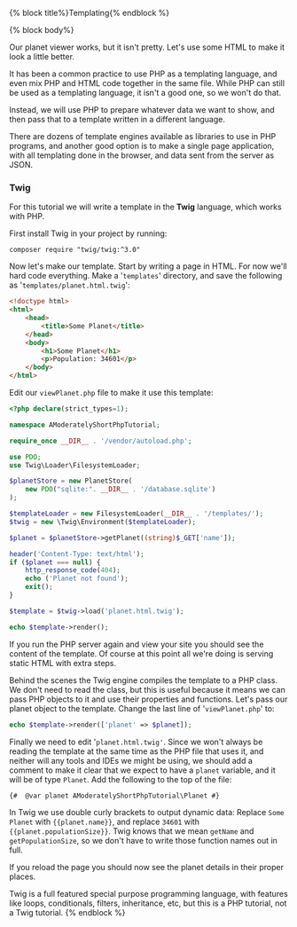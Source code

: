 {% block title%}Templating{% endblock %}

{% block body%}

Our planet viewer works, but it isn't pretty. Let's use some HTML to make it look a little better.

It has been a common practice to use PHP as a templating language, and even mix PHP and HTML code together in the same
file. While PHP can still be used as a templating language, it isn't a good one, so we won't do that.

Instead, we will use PHP to prepare whatever data we want to show, and then pass that to a template written in a
different language. 

There are dozens of template engines available as libraries to use in PHP programs, and another good option
is to make a single page application, with all templating done in the browser, and data sent from the server as JSON.

### Twig

For this tutorial we will write a template in the **Twig** language, which works with PHP.

First install Twig in your project by running:

```shell script
composer require "twig/twig:^3.0"
```

Now let's make our template. Start by writing a page in HTML. For now we'll hard code everything. Make a 
'`templates`' directory, and save the following as '`templates/planet.html.twig`':

```html
<!doctype html>
<html>
    <head>
        <title>Some Planet</title>
    </head>
    <body>
        <h1>Some Planet</h1>
        <p>Population: 34601</p>
    </body>
</html>
```

Edit our `viewPlanet.php` file to make it use this template:

```php
<?php declare(strict_types=1);

namespace AModeratelyShortPhpTutorial;

require_once __DIR__ . '/vendor/autoload.php';

use PDO;
use Twig\Loader\FilesystemLoader;

$planetStore = new PlanetStore(
    new PDO("sqlite:". __DIR__ . '/database.sqlite')
);

$templateLoader = new FilesystemLoader(__DIR__ . '/templates/');
$twig = new \Twig\Environment($templateLoader);

$planet = $planetStore->getPlanet((string)$_GET['name']);

header('Content-Type: text/html');
if ($planet === null) {
    http_response_code(404);
    echo ('Planet not found');
    exit();
}

$template = $twig->load('planet.html.twig');

echo $template->render();
```

If you run the PHP server again and view your site you should see the content of the template. Of course at this point
all we're doing is serving static HTML with extra steps.

Behind the scenes the Twig engine compiles the template to a PHP class. We don't need to read the class, but this is
useful because it means we can pass PHP objects to it and use their properties and functions. Let's pass our planet
object to the template. Change the last line of '`viewPlanet.php`' to:

```php
echo $template->render(['planet' => $planet]);
```

Finally we need to edit '`planet.html.twig'`. Since we won't always be reading the template at the same time as the PHP file 
that uses it, and neither will any tools and IDEs we might be using, we should add a comment to make it clear that we
expect to have a `planet` variable, and it will be of type `Planet`. Add the following to the top of the file:

```twig
{#  @var planet AModeratelyShortPhpTutorial\Planet #}
```

In Twig we use double curly brackets to output dynamic data: Replace `Some Planet` with 
`{{planet.name}}`, and replace `34601` with `{{planet.populationSize}}`. Twig knows that we mean `getName` and 
`getPopulationSize`, so we don't have to write those function names out in full.

If you reload the page you should now see the planet details in their proper places.

Twig is a full featured special purpose programming language, with features like loops, conditionals, filters,
inheritance, etc, but this is a PHP tutorial, not a Twig tutorial.
{% endblock %}